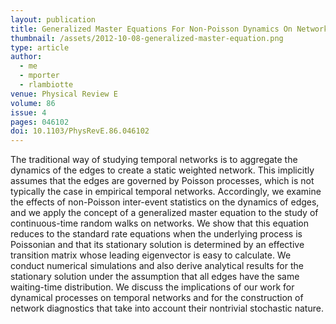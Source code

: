 ```yaml
---
layout: publication
title: Generalized Master Equations For Non-Poisson Dynamics On Networks
thumbnail: /assets/2012-10-08-generalized-master-equation.png
type: article
author:
  - me
  - mporter
  - rlambiotte
venue: Physical Review E
volume: 86
issue: 4
pages: 046102
doi: 10.1103/PhysRevE.86.046102
---
```


The traditional way of studying temporal networks is to aggregate the dynamics of the edges to create a static weighted network. This implicitly assumes that the edges are governed by Poisson processes, which is not typically the case in empirical temporal networks. Accordingly, we examine the effects of non-Poisson inter-event statistics on the dynamics of edges, and we apply the concept of a generalized master equation to the study of continuous-time random walks on networks. We show that this equation reduces to the standard rate equations when the underlying process is Poissonian and that its stationary solution is determined by an effective transition matrix whose leading eigenvector is easy to calculate. We conduct numerical simulations and also derive analytical results for the stationary solution under the assumption that all edges have the same waiting-time distribution. We discuss the implications of our work for dynamical processes on temporal networks and for the construction of network diagnostics that take into account their nontrivial stochastic nature.
